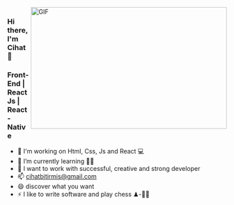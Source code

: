 <img align="right" alt="GIF" src="https://github.com/abhisheknaiidu/abhisheknaiidu/blob/master/code.gif?raw=true" width="450" height="280" />

### Hi there, I'm Cihat👋

### Front-End | React Js | React-Native

- 🔭 I'm working on Html, Css, Js and React 💻
- 🌱 I’m currently learning 👨‍🎓
- 👯 I want to work with successful, creative and strong developer
- 📫 cihatbitirmis@gmail.com
- 😄 discover what you want
- ⚡ I like to write software and play chess ♟-👩‍💻
<br/>


